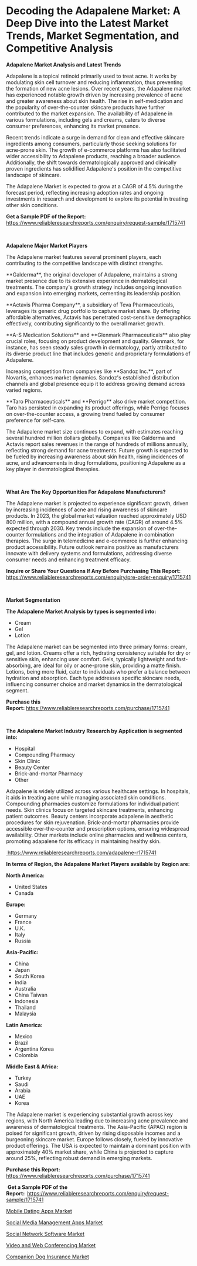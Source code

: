 <p><h1>Decoding the Adapalene Market: A Deep Dive into the Latest Market Trends, Market Segmentation, and Competitive Analysis</h1></p><p><strong>Adapalene Market Analysis and Latest Trends</strong></p>
<p><p>Adapalene is a topical retinoid primarily used to treat acne. It works by modulating skin cell turnover and reducing inflammation, thus preventing the formation of new acne lesions. Over recent years, the Adapalene market has experienced notable growth driven by increasing prevalence of acne and greater awareness about skin health. The rise in self-medication and the popularity of over-the-counter skincare products have further contributed to the market expansion. The availability of Adapalene in various formulations, including gels and creams, caters to diverse consumer preferences, enhancing its market presence.</p><p>Recent trends indicate a surge in demand for clean and effective skincare ingredients among consumers, particularly those seeking solutions for acne-prone skin. The growth of e-commerce platforms has also facilitated wider accessibility to Adapalene products, reaching a broader audience. Additionally, the shift towards dermatologically approved and clinically proven ingredients has solidified Adapalene's position in the competitive landscape of skincare. </p><p>The Adapalene Market is expected to grow at a CAGR of 4.5% during the forecast period, reflecting increasing adoption rates and ongoing investments in research and development to explore its potential in treating other skin conditions.</p></p>
<p><strong>Get a Sample PDF of the Report:&nbsp;</strong> <a href="https://www.reliableresearchreports.com/enquiry/request-sample/1715741?utm_campaign=1635&utm_medium=2&utm_source=Github&utm_content=ia&utm_term=23102024&utm_id=adapalene">https://www.reliableresearchreports.com/enquiry/request-sample/1715741</a></p>
<p>&nbsp;</p>
<p><strong>Adapalene Major Market Players</strong></p>
<p><p>The Adapalene market features several prominent players, each contributing to the competitive landscape with distinct strengths. </p><p>**Galderma**, the original developer of Adapalene, maintains a strong market presence due to its extensive experience in dermatological treatments. The company's growth strategy includes ongoing innovation and expansion into emerging markets, cementing its leadership position.</p><p>**Actavis Pharma Company**, a subsidiary of Teva Pharmaceuticals, leverages its generic drug portfolio to capture market share. By offering affordable alternatives, Actavis has penetrated cost-sensitive demographics effectively, contributing significantly to the overall market growth.</p><p>**A-S Medication Solutions** and **Glenmark Pharmaceuticals** also play crucial roles, focusing on product development and quality. Glenmark, for instance, has seen steady sales growth in dermatology, partly attributed to its diverse product line that includes generic and proprietary formulations of Adapalene.</p><p>Increasing competition from companies like **Sandoz Inc.**, part of Novartis, enhances market dynamics. Sandoz's established distribution channels and global presence equip it to address growing demand across varied regions.</p><p>**Taro Pharmaceuticals** and **Perrigo** also drive market competition. Taro has persisted in expanding its product offerings, while Perrigo focuses on over-the-counter access, a growing trend fueled by consumer preference for self-care.</p><p>The Adapalene market size continues to expand, with estimates reaching several hundred million dollars globally. Companies like Galderma and Actavis report sales revenues in the range of hundreds of millions annually, reflecting strong demand for acne treatments. Future growth is expected to be fueled by increasing awareness about skin health, rising incidences of acne, and advancements in drug formulations, positioning Adapalene as a key player in dermatological therapies.</p></p>
<p>&nbsp;</p>
<p><strong>What Are The Key Opportunities For Adapalene Manufacturers?</strong></p>
<p><p>The Adapalene market is projected to experience significant growth, driven by increasing incidences of acne and rising awareness of skincare products. In 2023, the global market valuation reached approximately USD 800 million, with a compound annual growth rate (CAGR) of around 4.5% expected through 2030. Key trends include the expansion of over-the-counter formulations and the integration of Adapalene in combination therapies. The surge in telemedicine and e-commerce is further enhancing product accessibility. Future outlook remains positive as manufacturers innovate with delivery systems and formulations, addressing diverse consumer needs and enhancing treatment efficacy.</p></p>
<p><strong>Inquire or Share Your Questions If Any Before Purchasing This Report:</strong> <a href="https://www.reliableresearchreports.com/enquiry/pre-order-enquiry/1715741?utm_campaign=1635&utm_medium=2&utm_source=Github&utm_content=ia&utm_term=23102024&utm_id=adapalene">https://www.reliableresearchreports.com/enquiry/pre-order-enquiry/1715741</a></p>
<p>&nbsp;</p>
<p><strong>Market Segmentation</strong></p>
<p><strong>The Adapalene Market Analysis by types is segmented into:</strong></p>
<p><ul><li>Cream</li><li>Gel</li><li>Lotion</li></ul></p>
<p><p>The Adapalene market can be segmented into three primary forms: cream, gel, and lotion. Creams offer a rich, hydrating consistency suitable for dry or sensitive skin, enhancing user comfort. Gels, typically lightweight and fast-absorbing, are ideal for oily or acne-prone skin, providing a matte finish. Lotions, being more fluid, cater to individuals who prefer a balance between hydration and absorption. Each type addresses specific skincare needs, influencing consumer choice and market dynamics in the dermatological segment.</p></p>
<p><strong>Purchase this Report:&nbsp;</strong><a href="https://www.reliableresearchreports.com/purchase/1715741?utm_campaign=1635&utm_medium=2&utm_source=Github&utm_content=ia&utm_term=23102024&utm_id=adapalene">https://www.reliableresearchreports.com/purchase/1715741</a></p>
<p>&nbsp;</p>
<p><strong>The Adapalene Market Industry Research by Application is segmented into:</strong></p>
<p><ul><li>Hospital</li><li>Compounding Pharmacy</li><li>Skin Clinic</li><li>Beauty Center</li><li>Brick-and-mortar Pharmacy</li><li>Other</li></ul></p>
<p><p>Adapalene is widely utilized across various healthcare settings. In hospitals, it aids in treating acne while managing associated skin conditions. Compounding pharmacies customize formulations for individual patient needs. Skin clinics focus on targeted skincare treatments, enhancing patient outcomes. Beauty centers incorporate adapalene in aesthetic procedures for skin rejuvenation. Brick-and-mortar pharmacies provide accessible over-the-counter and prescription options, ensuring widespread availability. Other markets include online pharmacies and wellness centers, promoting adapalene for its efficacy in maintaining healthy skin.</p></p>
<p><a href="https://www.reliableresearchreports.com/adapalene-r1715741?utm_campaign=1635&utm_medium=2&utm_source=Github&utm_content=ia&utm_term=23102024&utm_id=adapalene">&nbsp;https://www.reliableresearchreports.com/adapalene-r1715741</a></p>
<p><strong>In terms of Region, the Adapalene Market Players available by Region are:</strong></p>
<p>
    <p> <strong> North America: </strong>
        <ul>
            <li>United States</li>
            <li>Canada</li>
        </ul>
        </p> 
    <p> <strong> Europe: </strong>
        <ul>
            <li>Germany</li>
            <li>France</li>
            <li>U.K.</li>
            <li>Italy</li>
            <li>Russia</li>
        </ul>
        </p> 
    <p> <strong> Asia-Pacific: </strong>
        <ul>
            <li>China</li>
            <li>Japan</li>
            <li>South Korea</li>
            <li>India</li>
            <li>Australia</li>
            <li>China Taiwan</li>
            <li>Indonesia</li>
            <li>Thailand</li>
            <li>Malaysia</li>
        </ul>
        </p> 
    <p> <strong> Latin America: </strong>
        <ul>
            <li>Mexico</li>
            <li>Brazil</li>
            <li>Argentina Korea</li>
            <li>Colombia</li>
        </ul>
        </p> 
    <p> <strong> Middle East & Africa: </strong>
        <ul>
            <li>Turkey</li>
            <li>Saudi</li>
            <li>Arabia</li>
            <li>UAE</li>
            <li>Korea</li>
        </ul>
    </p>
    </p>
<p><p>The Adapalene market is experiencing substantial growth across key regions, with North America leading due to increasing acne prevalence and awareness of dermatological treatments. The Asia-Pacific (APAC) region is poised for significant growth, driven by rising disposable incomes and a burgeoning skincare market. Europe follows closely, fueled by innovative product offerings. The USA is expected to maintain a dominant position with approximately 40% market share, while China is projected to capture around 25%, reflecting robust demand in emerging markets.</p></p>
<p><strong>Purchase this Report: </strong><a href="https://www.reliableresearchreports.com/purchase/1715741?utm_campaign=1635&utm_medium=2&utm_source=Github&utm_content=ia&utm_term=23102024&utm_id=adapalene">https://www.reliableresearchreports.com/purchase/1715741</a></p>
<p>&nbsp;<strong>Get a Sample PDF of the Report:&nbsp;&nbsp;</strong><a href="https://www.reliableresearchreports.com/enquiry/request-sample/1715741?utm_campaign=1635&utm_medium=2&utm_source=Github&utm_content=ia&utm_term=23102024&utm_id=adapalene">https://www.reliableresearchreports.com/enquiry/request-sample/1715741</a></p>
<p><strong></strong></p>
<p><p><a href="https://www.linkedin.com/pulse/strategic-market-insights-navigating-global-mobile-dating-apps-q8uyc?utm_campaign=1635&utm_medium=2&utm_source=Github&utm_content=ia&utm_term=23102024&utm_id=adapalene">Mobile Dating Apps Market</a></p><p><a href="https://www.linkedin.com/pulse/future-social-media-management-apps-market-global-forecast-trends-nh2ec?utm_campaign=1635&utm_medium=2&utm_source=Github&utm_content=ia&utm_term=23102024&utm_id=adapalene">Social Media Management Apps Market</a></p><p><a href="https://www.linkedin.com/pulse/investment-opportunities-social-network-software-sector-oqxoc?utm_campaign=1635&utm_medium=2&utm_source=Github&utm_content=ia&utm_term=23102024&utm_id=adapalene">Social Network Software Market</a></p><p><a href="https://www.linkedin.com/pulse/future-trends-global-video-web-conferencing-market-insights-5zbcc?utm_campaign=1635&utm_medium=2&utm_source=Github&utm_content=ia&utm_term=23102024&utm_id=adapalene">Video and Web Conferencing Market</a></p><p><a href="https://www.linkedin.com/pulse/evaluating-companion-dog-insurance-market-trends-growth-opportunities-uewmc?utm_campaign=1635&utm_medium=2&utm_source=Github&utm_content=ia&utm_term=23102024&utm_id=adapalene">Companion Dog Insurance Market</a></p></p>